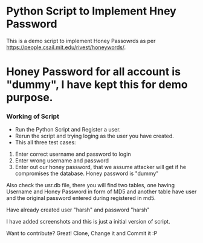 # Python Script to Implement Hney Password

This is a demo script to implement Honey Passowrds as per https://people.csail.mit.edu/rivest/honeywords/.

# Honey Password for all account is "dummy", I have kept this for demo purpose.

### Working of Script

* Run the Python Script and Register a user.
* Rerun the script and trying loging as the user you have created. 
* This all three test cases:
1. Enter correct username and password to login
2. Enter wrong username and password
3. Enter out our honey password, that we assume attacker will get if he compromises the database. Honey password is "dummy"

Also check the usr.db file, there you will find two tables, one having Username and Honey Password in form of MD5 and another table have user and the original password entered during registered in md5.

Have already created user "harsh" and password "harsh"

I have added screenshots and this is just a initial version of script.

Want to contribute? Great!
Clone, Change it and Commit it :P



